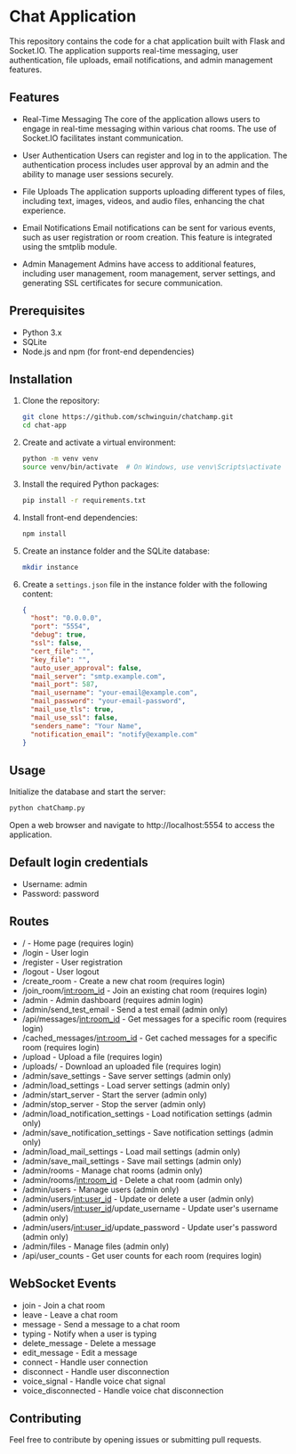 # Chat Application

This repository contains the code for a chat application built with Flask and Socket.IO. The application supports real-time messaging, user authentication, file uploads, email notifications, and admin management features.

## Features

- Real-Time Messaging
The core of the application allows users to engage in real-time messaging within various chat rooms. The use of Socket.IO facilitates instant communication.

- User Authentication
Users can register and log in to the application. The authentication process includes user approval by an admin and the ability to manage user sessions securely.

- File Uploads
The application supports uploading different types of files, including text, images, videos, and audio files, enhancing the chat experience.

- Email Notifications
Email notifications can be sent for various events, such as user registration or room creation. This feature is integrated using the smtplib module.

- Admin Management
Admins have access to additional features, including user management, room management, server settings, and generating SSL certificates for secure communication.

## Prerequisites

- Python 3.x
- SQLite
- Node.js and npm (for front-end dependencies)

## Installation

1. Clone the repository:
    ```bash
    git clone https://github.com/schwinguin/chatchamp.git
    cd chat-app
    ```

2. Create and activate a virtual environment:
    ```bash
    python -m venv venv
    source venv/bin/activate  # On Windows, use venv\Scripts\activate
    ```

3. Install the required Python packages:
    ```bash
    pip install -r requirements.txt
    ```

4. Install front-end dependencies:
    ```bash
    npm install
    ```

5. Create an instance folder and the SQLite database:
    ```bash
    mkdir instance
    ```

6. Create a `settings.json` file in the instance folder with the following content:
    ```json
    {
      "host": "0.0.0.0",
      "port": "5554",
      "debug": true,
      "ssl": false,
      "cert_file": "",
      "key_file": "",
      "auto_user_approval": false,
      "mail_server": "smtp.example.com",
      "mail_port": 587,
      "mail_username": "your-email@example.com",
      "mail_password": "your-email-password",
      "mail_use_tls": true,
      "mail_use_ssl": false,
      "senders_name": "Your Name",
      "notification_email": "notify@example.com"
    }
    ```

## Usage

Initialize the database and start the server:
```bash
python chatChamp.py

```
Open a web browser and navigate to http://localhost:5554 to access the application.

## Default login credentials

- Username: admin
- Password: password

## Routes
- / - Home page (requires login)
- /login - User login
- /register - User registration
- /logout - User logout
- /create_room - Create a new chat room (requires login)
- /join_room/<int:room_id> - Join an existing chat room (requires login)
- /admin - Admin dashboard (requires admin login)
- /admin/send_test_email - Send a test email (admin only)
- /api/messages/<int:room_id> - Get messages for a specific room (requires login)
- /cached_messages/<int:room_id> - Get cached messages for a specific room (requires login)
- /upload - Upload a file (requires login)
- /uploads/ - Download an uploaded file (requires login)
- /admin/save_settings - Save server settings (admin only)
- /admin/load_settings - Load server settings (admin only)
- /admin/start_server - Start the server (admin only)
- /admin/stop_server - Stop the server (admin only)
- /admin/load_notification_settings - Load notification settings (admin only)
- /admin/save_notification_settings - Save notification settings (admin only)
- /admin/load_mail_settings - Load mail settings (admin only)
- /admin/save_mail_settings - Save mail settings (admin only)
- /admin/rooms - Manage chat rooms (admin only)
- /admin/rooms/<int:room_id> - Delete a chat room (admin only)
- /admin/users - Manage users (admin only)
- /admin/users/<int:user_id> - Update or delete a user (admin only)
- /admin/users/<int:user_id>/update_username - Update user's username (admin only)
- /admin/users/<int:user_id>/update_password - Update user's password (admin only)
- /admin/files - Manage files (admin only)
- /api/user_counts - Get user counts for each room (requires login)

## WebSocket Events
- join - Join a chat room
- leave - Leave a chat room
- message - Send a message to a chat room
- typing - Notify when a user is typing
- delete_message - Delete a message
- edit_message - Edit a message
- connect - Handle user connection
- disconnect - Handle user disconnection
- voice_signal - Handle voice chat signal
- voice_disconnected - Handle voice chat disconnection

## Contributing
Feel free to contribute by opening issues or submitting pull requests.
